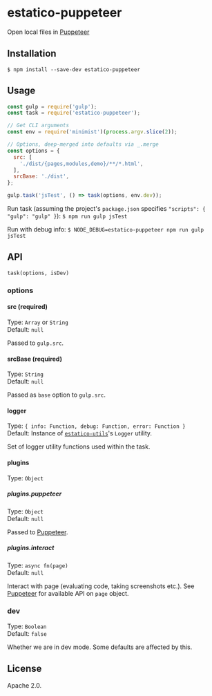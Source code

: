 # estatico-puppeteer

Open local files in [Puppeteer](https://github.com/GoogleChrome/puppeteer)

## Installation

```
$ npm install --save-dev estatico-puppeteer
```

## Usage

```js
const gulp = require('gulp');
const task = require('estatico-puppeteer');

// Get CLI arguments
const env = require('minimist')(process.argv.slice(2));

// Options, deep-merged into defaults via _.merge
const options = {
  src: [
    './dist/{pages,modules,demo}/**/*.html',
  ],
  srcBase: './dist',
};

gulp.task('jsTest', () => task(options, env.dev));
```

Run task (assuming the project's `package.json` specifies `"scripts": { "gulp": "gulp" }`):
`$ npm run gulp jsTest`

Run with debug info:
`$ NODE_DEBUG=estatico-puppeteer npm run gulp jsTest`

## API

`task(options, isDev)`

### options

#### src (required)

Type: `Array` or `String`<br>
Default: `null`

Passed to `gulp.src`.

#### srcBase (required)

Type: `String`<br>
Default: `null`

Passed as `base` option to `gulp.src`.

#### logger

Type: `{ info: Function, debug: Function, error: Function }`<br>
Default: Instance of [`estatico-utils`](../estatico-utils)'s `Logger` utility.

Set of logger utility functions used within the task.

#### plugins

Type: `Object`

##### plugins.puppeteer

Type: `Object`<br>
Default: `null`

Passed to [Puppeteer](https://github.com/GoogleChrome/puppeteer).

##### plugins.interact

Type: `async fn(page)`<br>
Default: `null`

Interact with page (evaluating code, taking screenshots etc.). See [Puppeteer](https://github.com/GoogleChrome/puppeteer) for available API on `page` object.

### dev

Type: `Boolean`<br>
Default: `false`

Whether we are in dev mode. Some defaults are affected by this.

## License

Apache 2.0.

